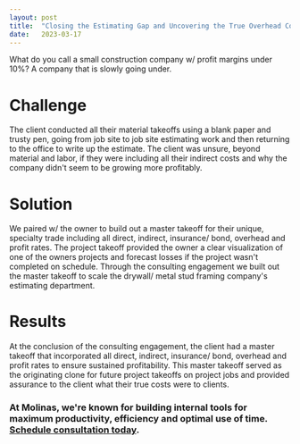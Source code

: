 ```yaml
---
layout: post
title:  "Closing the Estimating Gap and Uncovering the True Overhead Cost"
date:   2023-03-17
---
```


<p class="intro"><span class="dropcap">W</span>hat do you call a small construction company w/ profit margins under 10%? A company that is slowly going under.</p>

# Challenge
The client conducted all their material takeoffs using a blank paper and trusty pen, going from job site to job site estimating work and then returning to the office to write up the estimate. The client was unsure, beyond material and labor, if they were including all their indirect costs and why the company didn't seem to be growing more profitably.

# Solution
We paired w/ the owner to build out a master takeoff for their unique, specialty trade including all direct, indirect, insurance/ bond, overhead and profit rates. The project takeoff provided the owner a clear visualization of one of the owners projects and forecast losses if the project wasn't completed on schedule. Through the consulting engagement we built out the master takeoff to scale the drywall/ metal stud framing company's estimating department.

# Results
At the conclusion of the consulting engagement, the client had a master takeoff that incorporated all direct, indirect, insurance/ bond, overhead and profit rates to ensure sustained profitability. This master takeoff served as the originating clone for future project takeoffs on project jobs and provided assurance to the client what their true costs were to clients.

### At Molinas, we're known for building internal tools for maximum productivity, efficiency and optimal use of time. [Schedule consultation today](/contact).
